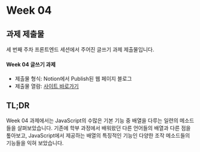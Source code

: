 # Week 04



## 과제 제출물

세 번째 주차 프론트엔드 세션에서 주어진 글쓰기 과제 제출물입니다.



#### Week 04 글쓰기 과제

* 제출물 형식: Notion에서 Publish된 웹 페이지 블로그
* 제출물 열람: [사이트 바로가기](https://rerincislab.notion.site/manipulating-array?source=copy_link)





## TL;DR

Week 04 과제에서는 JavaScript의 수많은 기본 기능 중 배열을 다루는 일련의 메소드들을 살펴보았습니다. 기존에 학부 과정에서 배워왔던 다른 언어들의 배열과 다른 점을 톺아보고, JavaScript에서 제공하는 배열의 특징적인 기능인 다양한 조작 메소드들의 기능들을 익혀 보았습니다.

